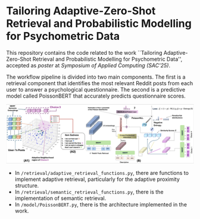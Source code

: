 # Tailoring Adaptive-Zero-Shot Retrieval and Probabilistic Modelling for Psychometric Data

This repository contains the code related to the work ``Tailoring Adaptive-Zero-Shot Retrieval and Probabilistic Modelling for Psychometric Data'', accepted as *poster* at *Symposium of Applied Computing (SAC'25)*.

The workflow pipeline is divided into two main components. The first is a retrieval component that identifies the most relevant Reddit posts from each user to answer a psychological questionnaire. The second is a predictive model called PoissonBERT that accurately predicts questionnaire scores.

<img src="https://github.com/Fede-stack/PoissonBERT/blob/main/images/workflow.png" alt="" width="800">

* In `/retrieval/adaptive_retrieval_functions.py`, there are functions to implement adaptive retrieval, particularly for the adaptive proximity structure.
* In `/retrieval/semantic_retrieval_functions.py`, there is the implementation of semantic retrieval.
* In `/model/PoissonBERT.py`, there is the architecture implemented in the work.
